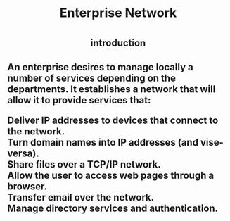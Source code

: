 <h1 align="center"> Enterprise Network<h1>
<h2 align="center"> introduction<h2>
 <p> An enterprise desires to manage locally a number of services depending on the departments. It establishes a network that will allow it to provide services that:</br></p>

  Deliver IP addresses to devices that connect to the network.</br>
Turn domain names into IP addresses (and vise-versa).</br>
Share files over a TCP/IP network.</br>
Allow the user to access web pages through a browser.</br>
Transfer email over the network.</br>
Manage directory services and authentication.</br>
